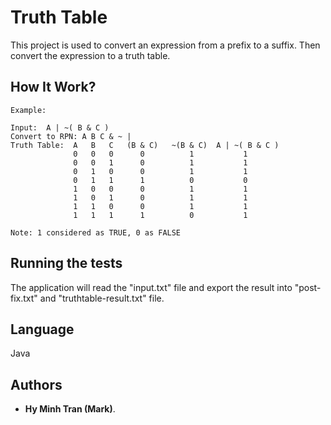 # Truth Table

This project is used to convert an expression from a prefix to a suffix. Then convert the expression to a truth table.


## How It Work?
```
Example: 

Input:  A | ~( B & C )
Convert to RPN: A B C & ~ |
Truth Table:  A   B   C   (B & C)   ~(B & C)  A | ~( B & C )
              0   0   0      0          1           1
              0   0   1      0          1           1
              0   1   0      0          1           1
              0   1   1      1          0           0
              1   0   0      0          1           1
              1   0   1      0          1           1
              1   1   0      0          1           1
              1   1   1      1          0           1
              
Note: 1 considered as TRUE, 0 as FALSE
```

## Running the tests

The application will read the "input.txt" file and export the result into "post-fix.txt" and "truthtable-result.txt" file.

## Language
Java

## Authors

* **Hy Minh Tran (Mark)**.

